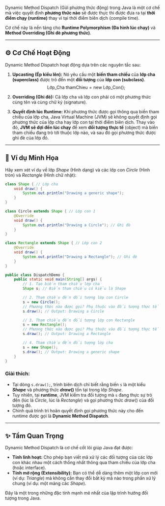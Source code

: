 Dynamic Method Dispatch (Gửi phương thức động) trong Java là một cơ chế mà việc quyết định **phương thức nào** sẽ được thực thi được đưa ra tại **thời điểm chạy (runtime)** thay vì tại thời điểm biên dịch (compile time).

Cơ chế này là nền tảng cho **Runtime Polymorphism (Đa hình lúc chạy)** và **Method Overriding (Ghi đè phương thức)**.

-----

## ⚙️ Cơ Chế Hoạt Động

Dynamic Method Dispatch hoạt động dựa trên các nguyên tắc sau:

1.  **Upcasting (Ép kiểu lên):** Nó yêu cầu một **biến tham chiếu** của **lớp cha (superclass)** được trỏ đến một **đối tượng** của **lớp con (subclass)**.
    $$\text{Lớp\_Cha } \text{thamChieu} = \text{new } \text{Lớp\_Con();}$$

2.  **Overriding (Ghi đè):** Cả lớp cha và lớp con phải có một phương thức cùng tên và cùng chữ ký (signature).

3.  **Quyết định lúc Runtime:** Khi phương thức được gọi thông qua biến tham chiếu của lớp cha, Java Virtual Machine (JVM) sẽ không quyết định gọi phương thức của lớp cha hay lớp con tại thời điểm biên dịch. Thay vào đó, **JVM sẽ đợi đến lúc chạy** để xem **đối tượng thực tế** (object) mà biến tham chiếu đang trỏ tới thuộc lớp nào, và sau đó gọi phương thức được ghi đè của lớp đó.

-----

## 📝 Ví dụ Minh Họa

Hãy xem xét ví dụ về lớp $Shape$ (Hình dạng) và các lớp con $Circle$ (Hình tròn) và $Rectangle$ (Hình chữ nhật):

```java
class Shape { // Lớp cha
    void draw() {
        System.out.println("Drawing a generic shape");
    }
}

class Circle extends Shape { // Lớp con 1
    @Override
    void draw() {
        System.out.println("Drawing a Circle"); // Ghi đè
    }
}

class Rectangle extends Shape { // Lớp con 2
    @Override
    void draw() {
        System.out.println("Drawing a Rectangle"); // Ghi đè
    }
}

public class DispatchDemo {
    public static void main(String[] args) {
        // 1. Tạo biến tham chiếu lớp cha
        Shape s; // Biến tham chiếu có kiểu là Shape

        // 2. Tham chiếu đến đối tượng lớp con Circle
        s = new Circle();
        // Phương thức nào được gọi? Phụ thuộc vào đối tượng thực tế (Circle)
        s.draw(); // Output: Drawing a Circle

        // 3. Tham chiếu đến đối tượng lớp con Rectangle
        s = new Rectangle();
        // Phương thức nào được gọi? Phụ thuộc vào đối tượng thực tế (Rectangle)
        s.draw(); // Output: Drawing a Rectangle

        // 4. Tham chiếu đến đối tượng lớp cha
        s = new Shape();
        s.draw(); // Output: Drawing a generic shape
    }
}
```

### Giải thích:

* Tại dòng `s.draw();`, trình biên dịch chỉ biết rằng biến `s` là một kiểu **$Shape$** và phương thức **$draw()$** tồn tại trong lớp $Shape$.
* Tuy nhiên, tại **runtime**, JVM kiểm tra đối tượng mà `s` đang thực sự trỏ đến (lúc là $Circle$, lúc là $Rectangle$) và gọi phương thức $draw()$ của đối tượng đó.
* Chính quá trình trì hoãn quyết định gọi phương thức này cho đến runtime được gọi là **Dynamic Method Dispatch**.

-----

## ✨ Tầm Quan Trọng

Dynamic Method Dispatch là cơ chế cốt lõi giúp Java đạt được:

* **Tính linh hoạt:** Cho phép bạn viết mã xử lý các đối tượng của các lớp con khác nhau một cách thống nhất thông qua tham chiếu của lớp cha (hoặc interface).
* **Tính mở rộng (Extensibility):** Bạn có thể dễ dàng thêm một lớp con mới (ví dụ: $Triangle$) mà không cần thay đổi bất kỳ mã nào trong phần xử lý chung (ví dụ: một mảng các $Shape$).

Đây là một trong những đặc tính mạnh mẽ nhất của lập trình hướng đối tượng trong Java.